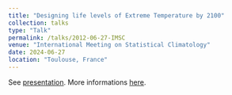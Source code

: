 ```yaml
---
title: "Designing life levels of Extreme Temperature by 2100"
collection: talks
type: "Talk"
permalink: /talks/2012-06-27-IMSC
venue: "International Meeting on Statistical Climatology"
date: 2024-06-27
location: "Toulouse, France"
---
```


See [presentation](https://occitane-barbaux.github.io/files/IMSC_2024_BARBAUX_S10_Oral_V2.pdf). More informations [here](http://www.meteo.fr/cic/meetings/2024/IMSC/).

